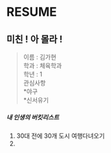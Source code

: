 RESUME
==========
미친 ! 아 몰라 !
-------------------
> 이름 : 김가현  
> 학과 : 체육학과  
> 학년 : 1  
> 관심사항  
 *야구  
 *신서유기  
 
 ##### 내 인생의 버킷리스트
 1. 30대 전에 30개 도시 여행다녀오기
 2. 
